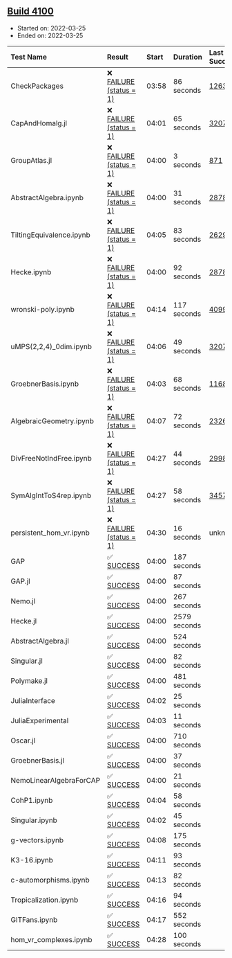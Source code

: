 ## [Build 4100](https://oscarci.mathematik.uni-kl.de/job/oscar-stable/4100/)

* Started on: 2022-03-25
* Ended on: 2022-03-25

| Test Name    | Result | Start | Duration | Last Success | First Failure |
|:-------------|:-------|:------|:---------|:-------------|:--------------|
| CheckPackages | ❌ [FAILURE (status = 1)](https://oscarci.mathematik.uni-kl.de/job/oscar-stable/4100/artifact/logs/build-4100/CheckPackages.log) | 03:58 | 86 seconds | [1263](https://oscarci.mathematik.uni-kl.de/job/oscar-stable/1263/) | [1264](https://oscarci.mathematik.uni-kl.de/job/oscar-stable/1264/) |
| CapAndHomalg.jl | ❌ [FAILURE (status = 1)](https://oscarci.mathematik.uni-kl.de/job/oscar-stable/4100/artifact/logs/build-4100/CapAndHomalg.jl.log) | 04:01 | 65 seconds | [3207](https://oscarci.mathematik.uni-kl.de/job/oscar-stable/3207/) | [3208](https://oscarci.mathematik.uni-kl.de/job/oscar-stable/3208/) |
| GroupAtlas.jl | ❌ [FAILURE (status = 1)](https://oscarci.mathematik.uni-kl.de/job/oscar-stable/4100/artifact/logs/build-4100/GroupAtlas.jl.log) | 04:00 | 3 seconds | [871](https://oscarci.mathematik.uni-kl.de/job/oscar-stable/871/) | [872](https://oscarci.mathematik.uni-kl.de/job/oscar-stable/872/) |
| AbstractAlgebra.ipynb | ❌ [FAILURE (status = 1)](https://oscarci.mathematik.uni-kl.de/job/oscar-stable/4100/artifact/logs/build-4100/AbstractAlgebra.ipynb.log) | 04:00 | 31 seconds | [2878](https://oscarci.mathematik.uni-kl.de/job/oscar-stable/2878/) | [2879](https://oscarci.mathematik.uni-kl.de/job/oscar-stable/2879/) |
| TiltingEquivalence.ipynb | ❌ [FAILURE (status = 1)](https://oscarci.mathematik.uni-kl.de/job/oscar-stable/4100/artifact/logs/build-4100/TiltingEquivalence.ipynb.log) | 04:05 | 83 seconds | [2629](https://oscarci.mathematik.uni-kl.de/job/oscar-stable/2629/) | [2630](https://oscarci.mathematik.uni-kl.de/job/oscar-stable/2630/) |
| Hecke.ipynb | ❌ [FAILURE (status = 1)](https://oscarci.mathematik.uni-kl.de/job/oscar-stable/4100/artifact/logs/build-4100/Hecke.ipynb.log) | 04:00 | 92 seconds | [2878](https://oscarci.mathematik.uni-kl.de/job/oscar-stable/2878/) | [2879](https://oscarci.mathematik.uni-kl.de/job/oscar-stable/2879/) |
| wronski-poly.ipynb | ❌ [FAILURE (status = 1)](https://oscarci.mathematik.uni-kl.de/job/oscar-stable/4100/artifact/logs/build-4100/wronski-poly.ipynb.log) | 04:14 | 117 seconds | [4099](https://oscarci.mathematik.uni-kl.de/job/oscar-stable/4099/) | [4100](https://oscarci.mathematik.uni-kl.de/job/oscar-stable/4100/) |
| uMPS(2,2,4)_0dim.ipynb | ❌ [FAILURE (status = 1)](https://oscarci.mathematik.uni-kl.de/job/oscar-stable/4100/artifact/logs/build-4100/uMPS-2-2-4-_0dim.ipynb.log) | 04:06 | 49 seconds | [3207](https://oscarci.mathematik.uni-kl.de/job/oscar-stable/3207/) | [3208](https://oscarci.mathematik.uni-kl.de/job/oscar-stable/3208/) |
| GroebnerBasis.ipynb | ❌ [FAILURE (status = 1)](https://oscarci.mathematik.uni-kl.de/job/oscar-stable/4100/artifact/logs/build-4100/GroebnerBasis.ipynb.log) | 04:03 | 68 seconds | [1168](https://oscarci.mathematik.uni-kl.de/job/oscar-stable/1168/) | [1169](https://oscarci.mathematik.uni-kl.de/job/oscar-stable/1169/) |
| AlgebraicGeometry.ipynb | ❌ [FAILURE (status = 1)](https://oscarci.mathematik.uni-kl.de/job/oscar-stable/4100/artifact/logs/build-4100/AlgebraicGeometry.ipynb.log) | 04:07 | 72 seconds | [2326](https://oscarci.mathematik.uni-kl.de/job/oscar-stable/2326/) | [2327](https://oscarci.mathematik.uni-kl.de/job/oscar-stable/2327/) |
| DivFreeNotIndFree.ipynb | ❌ [FAILURE (status = 1)](https://oscarci.mathematik.uni-kl.de/job/oscar-stable/4100/artifact/logs/build-4100/DivFreeNotIndFree.ipynb.log) | 04:27 | 44 seconds | [2998](https://oscarci.mathematik.uni-kl.de/job/oscar-stable/2998/) | [2999](https://oscarci.mathematik.uni-kl.de/job/oscar-stable/2999/) |
| SymAlgIntToS4rep.ipynb | ❌ [FAILURE (status = 1)](https://oscarci.mathematik.uni-kl.de/job/oscar-stable/4100/artifact/logs/build-4100/SymAlgIntToS4rep.ipynb.log) | 04:27 | 58 seconds | [3457](https://oscarci.mathematik.uni-kl.de/job/oscar-stable/3457/) | [3458](https://oscarci.mathematik.uni-kl.de/job/oscar-stable/3458/) |
| persistent_hom_vr.ipynb | ❌ [FAILURE (status = 1)](https://oscarci.mathematik.uni-kl.de/job/oscar-stable/4100/artifact/logs/build-4100/persistent_hom_vr.ipynb.log) | 04:30 | 16 seconds | unknown | unknown |
| GAP | ✅ [SUCCESS](https://oscarci.mathematik.uni-kl.de/job/oscar-stable/4100/artifact/logs/build-4100/GAP.log) | 04:00 | 187 seconds |  |  |
| GAP.jl | ✅ [SUCCESS](https://oscarci.mathematik.uni-kl.de/job/oscar-stable/4100/artifact/logs/build-4100/GAP.jl.log) | 04:00 | 87 seconds |  |  |
| Nemo.jl | ✅ [SUCCESS](https://oscarci.mathematik.uni-kl.de/job/oscar-stable/4100/artifact/logs/build-4100/Nemo.jl.log) | 04:00 | 267 seconds |  |  |
| Hecke.jl | ✅ [SUCCESS](https://oscarci.mathematik.uni-kl.de/job/oscar-stable/4100/artifact/logs/build-4100/Hecke.jl.log) | 04:00 | 2579 seconds |  |  |
| AbstractAlgebra.jl | ✅ [SUCCESS](https://oscarci.mathematik.uni-kl.de/job/oscar-stable/4100/artifact/logs/build-4100/AbstractAlgebra.jl.log) | 04:00 | 524 seconds |  |  |
| Singular.jl | ✅ [SUCCESS](https://oscarci.mathematik.uni-kl.de/job/oscar-stable/4100/artifact/logs/build-4100/Singular.jl.log) | 04:00 | 82 seconds |  |  |
| Polymake.jl | ✅ [SUCCESS](https://oscarci.mathematik.uni-kl.de/job/oscar-stable/4100/artifact/logs/build-4100/Polymake.jl.log) | 04:00 | 481 seconds |  |  |
| JuliaInterface | ✅ [SUCCESS](https://oscarci.mathematik.uni-kl.de/job/oscar-stable/4100/artifact/logs/build-4100/JuliaInterface.log) | 04:02 | 25 seconds |  |  |
| JuliaExperimental | ✅ [SUCCESS](https://oscarci.mathematik.uni-kl.de/job/oscar-stable/4100/artifact/logs/build-4100/JuliaExperimental.log) | 04:03 | 11 seconds |  |  |
| Oscar.jl | ✅ [SUCCESS](https://oscarci.mathematik.uni-kl.de/job/oscar-stable/4100/artifact/logs/build-4100/Oscar.jl.log) | 04:00 | 710 seconds |  |  |
| GroebnerBasis.jl | ✅ [SUCCESS](https://oscarci.mathematik.uni-kl.de/job/oscar-stable/4100/artifact/logs/build-4100/GroebnerBasis.jl.log) | 04:00 | 37 seconds |  |  |
| NemoLinearAlgebraForCAP | ✅ [SUCCESS](https://oscarci.mathematik.uni-kl.de/job/oscar-stable/4100/artifact/logs/build-4100/NemoLinearAlgebraForCAP.log) | 04:00 | 21 seconds |  |  |
| CohP1.ipynb | ✅ [SUCCESS](https://oscarci.mathematik.uni-kl.de/job/oscar-stable/4100/artifact/logs/build-4100/CohP1.ipynb.log) | 04:04 | 58 seconds |  |  |
| Singular.ipynb | ✅ [SUCCESS](https://oscarci.mathematik.uni-kl.de/job/oscar-stable/4100/artifact/logs/build-4100/Singular.ipynb.log) | 04:02 | 45 seconds |  |  |
| g-vectors.ipynb | ✅ [SUCCESS](https://oscarci.mathematik.uni-kl.de/job/oscar-stable/4100/artifact/logs/build-4100/g-vectors.ipynb.log) | 04:08 | 175 seconds |  |  |
| K3-16.ipynb | ✅ [SUCCESS](https://oscarci.mathematik.uni-kl.de/job/oscar-stable/4100/artifact/logs/build-4100/K3-16.ipynb.log) | 04:11 | 93 seconds |  |  |
| c-automorphisms.ipynb | ✅ [SUCCESS](https://oscarci.mathematik.uni-kl.de/job/oscar-stable/4100/artifact/logs/build-4100/c-automorphisms.ipynb.log) | 04:13 | 82 seconds |  |  |
| Tropicalization.ipynb | ✅ [SUCCESS](https://oscarci.mathematik.uni-kl.de/job/oscar-stable/4100/artifact/logs/build-4100/Tropicalization.ipynb.log) | 04:16 | 94 seconds |  |  |
| GITFans.ipynb | ✅ [SUCCESS](https://oscarci.mathematik.uni-kl.de/job/oscar-stable/4100/artifact/logs/build-4100/GITFans.ipynb.log) | 04:17 | 552 seconds |  |  |
| hom_vr_complexes.ipynb | ✅ [SUCCESS](https://oscarci.mathematik.uni-kl.de/job/oscar-stable/4100/artifact/logs/build-4100/hom_vr_complexes.ipynb.log) | 04:28 | 100 seconds |  |  |
